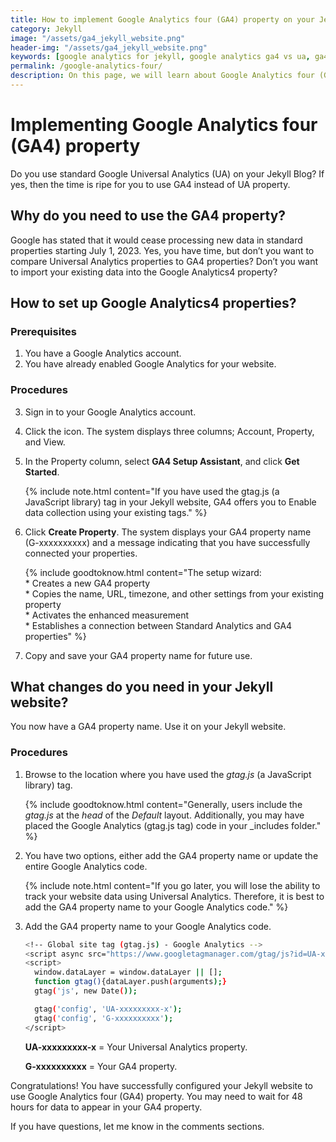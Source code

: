 ```yaml
---
title: How to implement Google Analytics four (GA4) property on your Jekyll wesbsite?
category: Jekyll
image: "/assets/ga4_jekyll_website.png"
header-img: "/assets/ga4_jekyll_website.png"
keywords: [google analytics for jekyll, google analytics ga4 vs ua, ga4 properties, ga4 jekyll blog, set up ga4 properties in Jekyll, jekyll blog analytics]
permalink: /google-analytics-four/
description: On this page, we will learn about Google Analytics four (GA4), how to set it up, and the changes you need in your Jekyll website.
---
```


# Implementing Google Analytics four (GA4) property

Do you use standard Google Universal Analytics (UA) on your Jekyll Blog? If yes, then the time is ripe for you to use GA4 instead of UA property.

## Why do you need to use the GA4 property?
Google has stated that it would cease processing new data in standard properties starting July 1, 2023. Yes, you have time, but don’t you want to compare Universal Analytics properties to GA4 properties? Don’t you want to import your existing data into the Google Analytics4 property?

## How to set up Google Analytics4 properties?

### Prerequisites
1. You have a Google Analytics account.
2. You have already enabled Google Analytics for your website.

### Procedures
3. Sign in to your Google Analytics account.
4. Click the <i class="fa fa-gear"></i> icon. The system displays three columns; Account, Property, and View.
5. In the Property column, select **GA4 Setup Assistant**, and click **Get Started**.
   
   {% include note.html content="If you have used the gtag.js (a JavaScript library) tag in your Jekyll website, GA4 offers you to Enable data collection using your existing tags." %}

7. Click **Create Property**. The system displays your GA4 property name (G-xxxxxxxxxx) and a message indicating that you have successfully connected your properties.
   
   {% include goodtoknow.html content="The setup wizard:
   <br>* Creates a new GA4 property
   <br>* Copies the name, URL, timezone, and other settings from your existing property
   <br>* Activates the enhanced measurement
   <br>* Establishes a connection between Standard Analytics and GA4 properties" %} 
8. Copy and save your GA4 property name for future use.

## What changes do you need in your Jekyll website?

You now have a GA4 property name. Use it on your Jekyll website.

### Procedures
1. Browse to the location where you have used the _gtag.js_ (a JavaScript library) tag.
   
   {% include goodtoknow.html content="Generally, users include the _gtag.js_ at the _head_ of the _Default_ layout. Additionally, you may have placed the Google Analytics (gtag.js tag) code in your _includes folder." %}
   
2. You have two options, either add the GA4 property name or update the entire Google Analytics code. 
   
    {% include note.html content="If you go later, you will lose the ability to track your website data using Universal Analytics. Therefore, it is best to add the GA4 property name to your Google Analytics code." %}

3. Add the GA4 property name to your Google Analytics code.
   
    ```sh
   <!-- Global site tag (gtag.js) - Google Analytics -->
   <script async src="https://www.googletagmanager.com/gtag/js?id=UA-xxxxxxxxx-x"></script>
   <script>
      window.dataLayer = window.dataLayer || [];
      function gtag(){dataLayer.push(arguments);}
      gtag('js', new Date());

      gtag('config', 'UA-xxxxxxxxx-x');
      gtag('config', 'G-xxxxxxxxxx');
   </script>

    ```

    **UA-xxxxxxxxx-x** = Your Universal Analytics property.

    **G-xxxxxxxxxx** = Your GA4 property.

Congratulations! You have successfully configured your Jekyll website to use Google Analytics four (GA4) property. You may need to wait for 48 hours for data to appear in your GA4 property.

If you have questions, let me know in the comments sections.